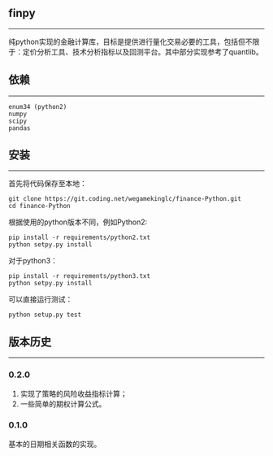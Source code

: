 ## finpy
-------------

纯python实现的金融计算库，目标是提供进行量化交易必要的工具，包括但不限于：定价分析工具、技术分析指标以及回测平台。其中部分实现参考了quantlib。

## 依赖
-------------

~~~
enum34 (python2)
numpy
scipy
pandas
~~~

## 安装
-------------

首先将代码保存至本地：

~~~
git clone https://git.coding.net/wegamekinglc/finance-Python.git
cd finance-Python
~~~

根据使用的python版本不同，例如Python2:

~~~
pip install -r requirements/python2.txt
python setpy.py install
~~~

对于python3：

~~~
pip install -r requirements/python3.txt
python setpy.py install
~~~

可以直接运行测试：
~~~
python setup.py test
~~~

## 版本历史
-------------

### 0.2.0

1. 实现了策略的风险收益指标计算；
2. 一些简单的期权计算公式。

### 0.1.0

基本的日期相关函数的实现。

